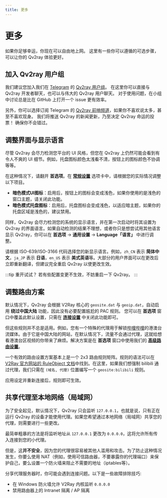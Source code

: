 ```yaml
---
title: 更多
---
```


# 更多

如果你足够幸运，你现在可以自由地上网。 这里有一些你可以遵循的可选步骤，可以让你的 Qv2ray 体验更好。

## 加入 Qv2ray 用户组

我们建议您加入我们在 [Telegram](https://telegram.org/) 的 [Qv2ray 用户组](https://t.me/qv2ray)。 在这里你可以直接与 Qv2ray 开发者聊天，也可以与伟大的 Qv2ray 用户聊天。 对于使用问题，在小组中讨论总是比在 GitHub 上打开一个 issue 更有效率。

另外，你可以选择订阅 Telegram 的 [Qv2ray 前哨频道](https://t.me/qv2ray_outpost)，如果你不喜欢说太多，甚至不喜欢现身。 我们将推送 Qv2ray 的新闻更新，乃至决定 Qv2ray 命运的投票！ 确保你不会错过。

## 调整界面与显示语言

尽管 Qv2ray 会尽力检测您平台的 UI 风格，但您在 Qv2ray 上仍然可能会看到有令人不爽的 UI 细节。例如，托盘图标颜色太浅看不清，按钮上的图标颜色不协调等等。

在这种情况下，请翻开 **首选项**。在 **[常规设置](qv2ray://open/preference/general)** 选项卡中，请根据您的实际情况调整以下项目。

* **暗色模式UI图标**：启用后，按钮上的图标会变成浅色，如果你使用的是浅色的窗口主题，请关闭此功能。
* **暗色模式托盘图标**：启用后，托盘图标会变成浅色，以适应暗主题，如果你的托盘区域是浅色的，建议禁用。

同样，Qv2ray 会尽力检测您的系统的显示语言，并在第一次启动时将其设置为 Qv2ray 的界面语言。如果自动检测的结果不理想，或者你只是想尝试用其他语言显示 Qv2ray，你可以在 **首选项** -> **通用设置** -> **Language「语言」** 中进行调整。

请根据 ISO-639/ISO-3166 代码选择您的新显示语言。例如，`zh_CN` 表示 **简体中文**，`ja_JP` 表示 **日语**，`en_US` 表示 **美式英语**等。大部分的用户界面可以在更改后立即重新翻译，但建议完全重启 Qv2ray 以使更改生效。

:::tip 重开试试？
若有些配置变更不生效，不妨重启一下 Qv2ray。
:::

## 调整路由方案

默认情况下，Qv2ray 会根据 V2Ray 核心的 `geosite.dat` 与 `geoip.dat`，自动启用 **绕过中国大陆** 功能，因此没有必要配置尴尬的 PAC 规则。 您可以在 **首选项** 窗口中覆盖此默认设置，只需在 **[连接设置](qv2ray://open/preference/connection)** 中关闭此功能即可。

但这些规则并不总是适用。例如，您有一个特殊的代理用于解锁[哔哩哔哩](https://bilibili.com)的港澳台流媒体。由于它是中国大陆的网站，在默认情况下，流量不会通过代理，这就给想看港澳台区视频的你带来了麻烦。解决方案是在 **首选项** 窗口中使用我们的 **[高级路由设置](qv2ray://open/preference/route)**。

一个有效的路由设置方案基本上是一个 2x3 路由规则矩阵。规则的语法可以在 [V2Ray 官方网站的 RuleObject 文档](https://v2ray.com/chapter_02/03_routing.html#ruleobject)中找到。在这里，如果我们想强制 bilibili 通过代理，我们只需在 `(域名, 代理)` 位置编写一个 `geosite:bilibili` 规则。

应用设定并重新连接后，规则即可生效。

## 共享代理至本地网络（局域网）

为了安全起见，默认情况下，Qv2ray 只会监听 `127.0.0.1`，也就是说，只有正在运行 Qv2ray 的设备才能使用代理。如果您希望通过本地网络（局域网）共享您的代理，则需要进行一些更改。

最简单粗暴的方法是将监听地址从 `127.0.0.1` 更改为 `0.0.0.0`，这将允许所有传入连接到您的小代理。

但是，这**并不安全**，因为您的代理很容易被其他人滥用和攻击。为了防止这种情况发生，你要么使用 NAT（例如，使用可信路由器，不要暴露你的代理端口）来保护自己，要么设置一个防火墙来阻止不需要的地址（iptables等）。

分享代理服务器时，你可能会遇到连接问题。以下是一些故障排除技巧:

* 在 Windows 防火墙允许 V2Ray 内核监听 `0.0.0.0`
* 禁用路由器上的 Intranet 隔离 / AP 隔离
